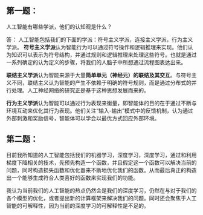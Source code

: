## 第一题：
人工智能有哪些学派，他们的认知观是什么？

答：
人工智能包括我们的下面的学派：符号主义学派，连接主义学派，行为主义学派。
**符号主义学派**认为智能行为可以通过符号操作和逻辑推理来实现。他们认为知识可以表示为符号结构，并通过规则和逻辑推理来处理这些符号。也就是通过一系列确定的认为定义的步骤，将我们的人脑子中所想通过流程图表达出来。

**联结主义学派**认为智能来源于大量**简单单元（神经元）的联结及其交互**。与符号主义不同，联结主义认为智能的产生不依赖于明确的符号规则，而是通过分布式的并行处理。人工神经网络的研究正是基于这种思想发展而来的。

**行为主义学派**认为智能可以通过行为表现来衡量，即智能体的目的在于通过不断与环境互动来优化其行为表现。他们关注“输入-输出”模式中的反馈机制，认为通过外部刺激和奖励信号，智能体可以学会以最优方式回应外部环境。

## 第二题：
目前我所知道的人工智能包括我们的机器学习，深度学习，深度学习，通过和利用梯度下降相关的技术，先预先构造一个函数，并且假定这一个函数可以解决当前的问题，同时构造损失函数和优化器来不断地优化我们的函数。从而最后真正的构造出一个能够生成符合人类喜好的函数来实现我们的功能。

我认为当前我们的人工智能的热点仍然会是我们的深度学习，仍然在与对于我们的各个模型的优化，或者提出新的计算框架来解决我们的问题。同时还会聚焦于人工智能的可解释性，因为当前的深度学习的可解释性是不足的。
